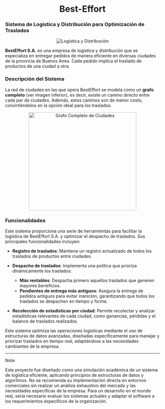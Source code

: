 <h1 align="center">Best-Effort</h1>

### Sistema de Logística y Distribución para Optimización de Traslados

<p align="center">
    <img src="https://visionindustrial.com.mx/wp-content/uploads/2020/08/LOGISTICA-Y-DISTRIBUCION-ch.jpg" alt="Logística y Distribución">
</p>

**BestEffort S.A.** es una empresa de logística y distribución que se especializa en entregar pedidos de manera eficiente en diversas ciudades de la provincia de Buenos Aires. Cada pedido implica el traslado de productos de una ciudad a otra.

### Descripción del Sistema

La red de ciudades en las que opera BestEffort se modela como un **grafo completo** (ver imagen inferior), es decir, existe un camino directo entre cada par de ciudades. Además, estos caminos son de menor costo, convirtiéndolos en la opción ideal para los traslados.

<p align="center">
    <img src="https://a0.anyrgb.com/pngimg/422/1690/grafo-semplice-simplex-graph-dodecagram-ordered-pair-regular-graph-aresta-directed-graph-complete-graph-graph-theory-regular-polygon.png" alt="Grafo Completo de Ciudades" width=350 height=320>
</p>

### Funcionalidades

Este sistema proporciona una serie de herramientas para facilitar la logística de BestEffort S.A. y optimizar el despacho de traslados. Sus principales funcionalidades incluyen:

- **Registro de traslados**: Mantiene un registro actualizado de todos los traslados de productos entre ciudades.
  
- **Despacho de traslados**: Implementa una política que prioriza dinámicamente los traslados:
  - **Más rentables**: Despacha primero aquellos traslados que generen mayores beneficios.
  - **Pendientes de entrega más antiguos**: Asegura la entrega de pedidos antiguos para evitar inanición, garantizando que todos los traslados se despachen en tiempo y forma.

- **Recolección de estadísticas por ciudad**: Permite recolectar y analizar estadísticas relevantes de cada ciudad, como ganancias, pérdidas y el balance de traslados realizados.

Este sistema optimiza las operaciones logísticas mediante el uso de estructuras de datos avanzadas, diseñadas específicamente para manejar y priorizar traslados en tiempo real, adaptándose a las necesidades cambiantes de la empresa.

-----------
> [!NOTE] 
> Este proyecto fue diseñado como una simulación académica de un sistema de logística eficiente, aplicando principios de estructuras de datos y algoritmos. No se recomienda su implementación directa en entornos comerciales sin realizar un análisis exhaustivo del mercado y las necesidades específicas de la empresa. Para un desarrollo en el mundo real, sería necesario evaluar los sistemas actuales y adaptar el software a los requerimientos específicos de la organización.
